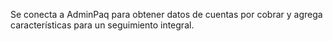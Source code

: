 Se conecta a AdminPaq para obtener datos de cuentas por cobrar y agrega características para un seguimiento  integral.